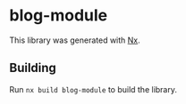 # blog-module

This library was generated with [Nx](https://nx.dev).

## Building

Run `nx build blog-module` to build the library.

